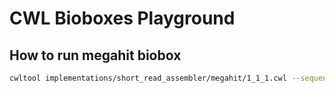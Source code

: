 # CWL Bioboxes Playground

## How to run megahit biobox

~~~BASH
cwltool implementations/short_read_assembler/megahit/1_1_1.cwl --sequences reads.fq.gz
~~~
